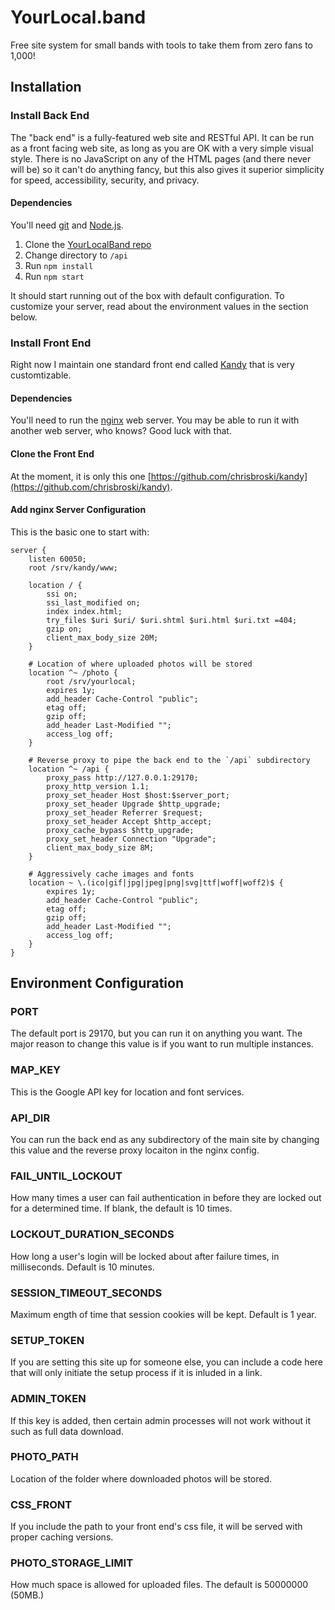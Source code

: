 # YourLocal.band

Free site system for small bands with tools to take them from zero fans to 1,000!

## Installation

### Install Back End

The "back end" is a fully-featured web site and RESTful API. It can be run as a front facing web site, as long as you are OK with a very simple visual style. There is no JavaScript on any of the HTML pages (and there never will be) so it can't do anything fancy, but this also gives it superior simplicity for speed, accessibility, security, and privacy.

#### Dependencies

You'll need [git](https://git-scm.com/book/en/v2/Getting-Started-Installing-Git) and [Node.js](https://nodejs.org/en/download/).

1. Clone the [YourLocalBand repo](https://github.com/chrisbroski/yourlocalband)
2. Change directory to `/api`
3. Run `npm install`
4. Run `npm start`

It should start running out of the box with default configuration. To customize your server, read about the environment values in the section below.

### Install Front End

Right now I maintain one standard front end called [Kandy](https://github.com/chrisbroski/kandy) that is very customtizable.

#### Dependencies

You'll need to run the [nginx](http://nginx.org/en/docs/install.html) web server. You may be able to run it with another web server, who knows? Good luck with that.

#### Clone the Front End

At the moment, it is only this one [https://github.com/chrisbroski/kandy](https://github.com/chrisbroski/kandy).

#### Add nginx Server Configuration

This is the basic one to start with:

    server {
        listen 60050;
        root /srv/kandy/www;

        location / {
            ssi on;
            ssi_last_modified on;
            index index.html;
            try_files $uri $uri/ $uri.shtml $uri.html $uri.txt =404;
            gzip on;
            client_max_body_size 20M;
        }

        # Location of where uploaded photos will be stored
        location ^~ /photo {
            root /srv/yourlocal;
            expires 1y;
            add_header Cache-Control "public";
            etag off;
            gzip off;
            add_header Last-Modified "";
            access_log off;
        }

        # Reverse proxy to pipe the back end to the `/api` subdirectory
        location ^~ /api {
            proxy_pass http://127.0.0.1:29170;
            proxy_http_version 1.1;
            proxy_set_header Host $host:$server_port;
            proxy_set_header Upgrade $http_upgrade;
            proxy_set_header Referrer $request;
            proxy_set_header Accept $http_accept;
            proxy_cache_bypass $http_upgrade;
            proxy_set_header Connection "Upgrade";
            client_max_body_size 8M;
        }

        # Aggressively cache images and fonts
        location ~ \.(ico|gif|jpg|jpeg|png|svg|ttf|woff|woff2)$ {
            expires 1y;
            add_header Cache-Control "public";
            etag off;
            gzip off;
            add_header Last-Modified "";
            access_log off;
        }
    }

## Environment Configuration

### PORT

The default port is 29170, but you can run it on anything you want. The major reason to change this value is if you want to run multiple instances.

### MAP_KEY

This is the Google API key for location and font services.

### API_DIR

You can run the back end as any subdirectory of the main site by changing this value and the reverse proxy locaiton in the nginx config.

### FAIL_UNTIL_LOCKOUT

How many times a user can fail authentication in before they are locked out for a determined time. If blank, the default is 10 times.

### LOCKOUT_DURATION_SECONDS

How long a user's login will be locked about after failure times, in milliseconds. Default is 10 minutes.

### SESSION_TIMEOUT_SECONDS

Maximum ength of time that session cookies will be kept. Default is 1 year.

### SETUP_TOKEN

If you are setting this site up for someone else, you can include a code here that will only initiate the setup process if it is inluded in a link.

### ADMIN_TOKEN

If this key is added, then certain admin processes will not work without it such as full data download.

### PHOTO_PATH

Location of the folder where downloaded photos will be stored.

### CSS_FRONT

If you include the path to your front end's css file, it will be served with proper caching versions.

### PHOTO_STORAGE_LIMIT

How much space is allowed for uploaded files. The default is 50000000 (50MB.)
